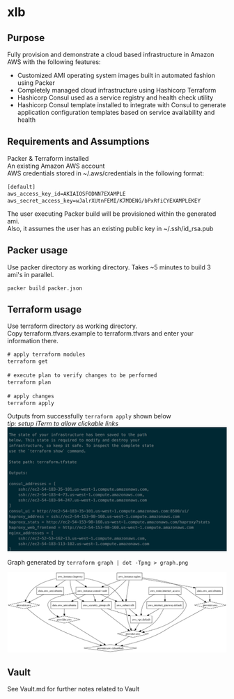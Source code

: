 # xlb

## Purpose

Fully provision and demonstrate a cloud based infrastructure in Amazon AWS with the following features:
* Customized AMI operating system images built in automated fashion using Packer
* Completely managed cloud infrastructure using Hashicorp Terraform
* Hashicorp Consul used as a service registry and health check utility
* Hashicorp Consul template installed to integrate with Consul to generate application configuration templates based on service availability and health


## Requirements and Assumptions

Packer & Terraform installed  
An existing Amazon AWS account  
AWS credentials stored in ~/.aws/credentials in the following format:

    [default]
    aws_access_key_id=AKIAIOSFODNN7EXAMPLE
    aws_secret_access_key=wJalrXUtnFEMI/K7MDENG/bPxRfiCYEXAMPLEKEY

The user executing Packer build will be provisioned within the generated ami.  
Also, it assumes the user has an existing public key in ~/.ssh/id_rsa.pub




## Packer usage
Use packer directory as working directory. Takes ~5 minutes to build 3 ami's in parallel.

    packer build packer.json




## Terraform usage
Use terraform directory as working directory.  
Copy terraform.tfvars.example to terraform.tfvars and enter your information there.

    # apply terraform modules
    terraform get

    # execute plan to verify changes to be performed
    terraform plan

    # apply changes
    terraform apply

Outputs from successfully `terraform apply` shown below  
_tip: setup iTerm to allow clickable links_
![terraform outputs](/images/outputs.png?raw=true)

Graph generated by `terraform graph | dot -Tpng > graph.png`

![terraform graph](/images/graph.png?raw=true)

## Vault

See Vault.md for further notes related to Vault 
